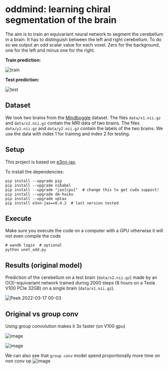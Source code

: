 # oddmind: learning chiral segmentation of the brain

The aim is to train an equivariant neural network to segment the cerebellum in a brain.
It has to distinguish between the left and right cerebellum.
To do so we output an odd scalar value for each voxel.
Zero for the background, one for the left and minus one for the right.

**Train prediction:**

![train](https://user-images.githubusercontent.com/333780/159793059-a09948bf-3449-4dbc-aea3-f6cbb10fd301.gif)

**Test prediction:**

![test](https://user-images.githubusercontent.com/333780/159793074-96c828c0-dc52-40f5-96a4-7eaf3c5d895c.gif)

## Dataset

We took two brains from the [Mindboggle](https://mindboggle.info/) dataset.
The files `data/x1.nii.gz` and `data/x2.nii.gz` contain the MRI data of two brains.
The files `data/y1.nii.gz` and `data/y2.nii.gz` contain the labels of the two brains.
We use the data with index 1 for training and index 2 for testing.

## Setup

This project is based on [e3nn-jax](https://github.com/e3nn/e3nn-jax).

To install the dependencies:

```
pip install --upgrade pip
pip install --upgrade nibabel
pip install --upgrade "jax[cpu]"  # change this to get cuda support!
pip install --upgrade dm-haiku
pip install --upgrade optax
pip install e3nn-jax==0.4.2  # last version tested
```

## Execute

Make sure you execute the code on a computer with a GPU otherwise it will not even compile the code
```
# wandb login  # optional
python unet_odd.py
```

## Results (original model)
Prediction of the cerebellum on a test brain (`data/x2.nii.gz`) made by an O(3)-equivariant network trained during 2000 steps (8 hours on a Tesla V100 PCIe 32GB) on a single brain (`data/x1.nii.gz`).

![Peek 2022-03-17 00-03](https://user-images.githubusercontent.com/333780/158734792-731a2861-2e6e-494c-938d-5239097d6133.gif)

## Original vs group conv
Using group convolution makes it 3x faster (on V100 gpu)

![image](https://user-images.githubusercontent.com/333780/159789326-fb24426e-4c54-47ec-b878-e8019dde9b5c.png)

![image](https://user-images.githubusercontent.com/333780/159776045-ebc16228-8254-4978-850d-ff72c720c9fa.png)

We can also see that `group conv` model spend proportionally more time on non conv op
![image](https://user-images.githubusercontent.com/333780/159776832-40560dd5-af44-4700-85ab-2746f878d2ef.png)

